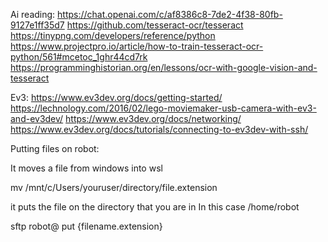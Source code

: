 Ai reading:
https://chat.openai.com/c/af8386c8-7de2-4f38-80fb-9127e1ff35d7
https://github.com/tesseract-ocr/tesseract
https://tinypng.com/developers/reference/python
https://www.projectpro.io/article/how-to-train-tesseract-ocr-python/561#mcetoc_1ghr44cd7rk
https://programminghistorian.org/en/lessons/ocr-with-google-vision-and-tesseract

Ev3:
https://www.ev3dev.org/docs/getting-started/
https://lechnology.com/2016/02/lego-moviemaker-usb-camera-with-ev3-and-ev3dev/
https://www.ev3dev.org/docs/networking/
https://www.ev3dev.org/docs/tutorials/connecting-to-ev3dev-with-ssh/

Putting files on robot:

It moves a file from windows into wsl

mv /mnt/c/Users/youruser/directory/file.extension

it puts the file on the directory that you are in
In this case /home/robot

sftp robot@<robotip>
put {filename.extension}
